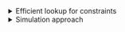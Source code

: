 <details>
  <summary> Efficient lookup for constraints </summary>
 Efficient Constraint Handling:
  -Use data structures like sets for quick lookups to handle constraints (e.g., obstacles) efficiently.
  - Storing obstacles in a set allows for O(1) average time complexity checks to see if the robot encounters an obstacle. This is a general technique for handling constraints efficiently, especially when the constraints (like obstacles) need to be checked frequently during execution.
</details>

<details>
<summary> Simulation approach </summary>
 Simulation Problems:
**Concept**: The problem is a classic example of a simulation where you have to mimic a real-world scenario step by step based on the given instructions.
**Learning:** Simulation problems often require careful tracking of state changes (like the robot's position and direction). It's crucial to break down each command or action into discrete steps and ensure each step is executed correctly. This approach is useful in problems involving movement, state transitions, or any scenario where the sequence of actions directly affects the outcome.
</details>
